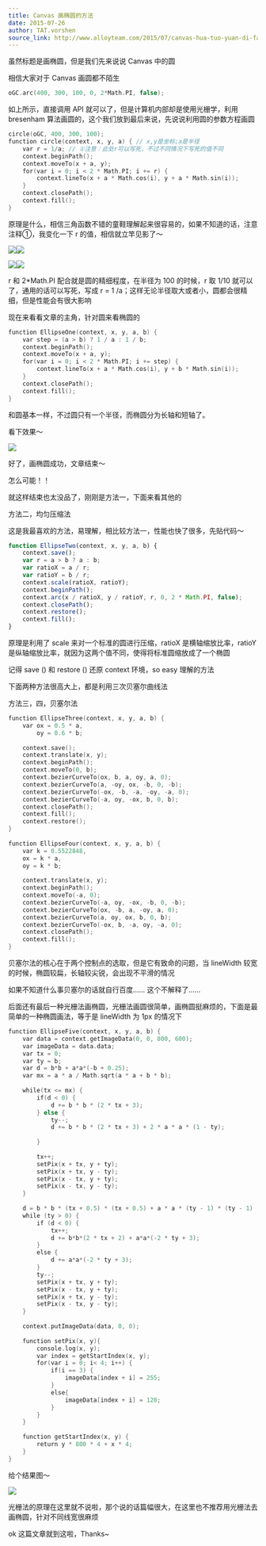 ```yaml
---
title: Canvas 画椭圆的方法
date: 2015-07-26
author: TAT.vorshen
source_link: http://www.alloyteam.com/2015/07/canvas-hua-tuo-yuan-di-fang-fa/
---
```


虽然标题是画椭圆，但是我们先来说说 Canvas 中的圆

相信大家对于 Canvas 画圆都不陌生

```c
oGC.arc(400, 300, 100, 0, 2*Math.PI, false);
```

如上所示，直接调用 API 就可以了，但是计算机内部却是使用光栅学，利用 bresenham 算法画圆的，这个我们放到最后来说，先说说利用圆的参数方程画圆

```c
circle(oGC, 400, 300, 100);
function circle(context, x, y, a) { // x,y是坐标;a是半径
    var r = 1/a; // ①注意：此处r可以写死，不过不同情况下写死的值不同
    context.beginPath();
    context.moveTo(x + a, y);
    for(var i = 0; i < 2 * Math.PI; i += r) {
        context.lineTo(x + a * Math.cos(i), y + a * Math.sin(i));
    }
    context.closePath();
    context.fill();
}
```

原理是什么，相信三角函数不错的童鞋理解起来很容易的，如果不知道的话，注意注释①，我变化一下 r 的值，相信就立竿见影了～

![](http://www.alloyteam.com/wp-content/uploads/2015/07/1.png)![](http://www.alloyteam.com/wp-content/uploads/2015/07/2.png)

![](http://www.alloyteam.com/wp-content/uploads/2015/07/3.png)![](http://www.alloyteam.com/wp-content/uploads/2015/07/43.png)

r 和 2\*Math.PI 配合就是圆的精细程度，在半径为 100 的时候，r 取 1/10 就可以了，通用的话可以写死，写成 r = 1 /a；这样无论半径取大或者小，圆都会很精细，但是性能会有很大影响

现在来看看文章的主角，针对圆来看椭圆的

```c
function EllipseOne(context, x, y, a, b) {
    var step = (a > b) ? 1 / a : 1 / b;
    context.beginPath();
    context.moveTo(x + a, y);
    for(var i = 0; i < 2 * Math.PI; i += step) {
        context.lineTo(x + a * Math.cos(i), y + b * Math.sin(i));
    }
    context.closePath();
    context.fill();
}
```

和圆基本一样，不过圆只有一个半径，而椭圆分为长轴和短轴了。

看下效果～

![](http://www.alloyteam.com/wp-content/uploads/2015/07/51.png)

好了，画椭圆成功，文章结束～

怎么可能！！

就这样结束也太没品了，刚刚是方法一，下面来看其他的

方法二，均匀压缩法

这是我最喜欢的方法，易理解，相比较方法一，性能也快了很多，先贴代码～

```javascript
function EllipseTwo(context, x, y, a, b) {
    context.save();
    var r = a > b ? a : b;
    var ratioX = a / r;
    var ratioY = b / r;
    context.scale(ratioX, ratioY);
    context.beginPath();
    context.arc(x / ratioX, y / ratioY, r, 0, 2 * Math.PI, false);
    context.closePath();
    context.restore();
    context.fill();
}
```

原理是利用了 scale 来对一个标准的圆进行压缩，ratioX 是横轴缩放比率，ratioY 是纵轴缩放比率，就因为这两个值不同，使得将标准圆缩放成了一个椭圆

记得 save () 和 restore () 还原 context 环境，so easy 理解的方法

下面两种方法很高大上，都是利用三次贝塞尔曲线法

方法三，四，贝塞尔法

```c
function EllipseThree(context, x, y, a, b) {
    var ox = 0.5 * a,
        oy = 0.6 * b;
 
    context.save();
    context.translate(x, y);
    context.beginPath();
    context.moveTo(0, b);
    context.bezierCurveTo(ox, b, a, oy, a, 0);
    context.bezierCurveTo(a, -oy, ox, -b, 0, -b);
    context.bezierCurveTo(-ox, -b, -a, -oy, -a, 0);
    context.bezierCurveTo(-a, oy, -ox, b, 0, b);
    context.closePath();
    context.fill();
    context.restore();
}
 
function EllipseFour(context, x, y, a, b) {
    var k = 0.5522848,
    ox = k * a,
    oy = k * b;
 
    context.translate(x, y);
    context.beginPath();
    context.moveTo(-a, 0);
    context.bezierCurveTo(-a, oy, -ox, -b, 0, -b);
    context.bezierCurveTo(ox, -b, a, -oy, a, 0);
    context.bezierCurveTo(a, oy, ox, b, 0, b);
    context.bezierCurveTo(-ox, b, -a, oy, -a, 0);
    context.closePath();
    context.fill();
}
```

贝塞尔法的核心在于两个控制点的选取，但是它有致命的问题，当 lineWidth 较宽的时候，椭圆较扁，长轴较尖锐，会出现不平滑的情况

如果不知道什么事贝塞尔的话就自行百度…… 这个不解释了……

后面还有最后一种光栅法画椭圆，光栅法画圆很简单，画椭圆挺麻烦的，下面是最简单的一种椭圆画法，等于是 lineWidth 为 1px 的情况下

```c
function EllipseFive(context, x, y, a, b) {
    var data = context.getImageData(0, 0, 800, 600);
    var imageData = data.data;
    var tx = 0;
    var ty = b;
    var d = b*b + a*a*(-b + 0.25);
    var mx = a * a / Math.sqrt(a * a + b * b);
 
    while(tx <= mx) {
        if(d < 0) {
            d += b * b * (2 * tx + 3);
        } else {
            ty--;
            d += b * b * (2 * tx + 3) + 2 * a * a * (1 - ty);
            
        }
 
        tx++;
        setPix(x + tx, y + ty);
        setPix(x + tx, y - ty);
        setPix(x - tx, y + ty);
        setPix(x - tx, y - ty);
    }
 
    d = b * b * (tx + 0.5) * (tx + 0.5) + a * a * (ty - 1) * (ty - 1) - a * a * b * b;
    while (ty > 0) {
        if (d < 0) {
            tx++;
            d += b*b*(2 * tx + 2) + a*a*(-2 * ty + 3);
        }
        else {
            d += a*a*(-2 * ty + 3);
        }
        ty--;
        setPix(x + tx, y + ty);
        setPix(x - tx, y + ty);
        setPix(x + tx, y - ty);
        setPix(x - tx, y - ty);
    }
 
    context.putImageData(data, 0, 0);
 
    function setPix(x, y){
        console.log(x, y);
        var index = getStartIndex(x, y);
        for(var i = 0; i< 4; i++) {
            if(i == 3) {
                imageData[index + i] = 255;
            }
            else{
                imageData[index + i] = 128;
            }
        }
    }
 
    function getStartIndex(x, y) {
        return y * 800 * 4 + x * 4;
    }
}
```

给个结果图～

![](http://www.alloyteam.com/wp-content/uploads/2015/07/61.png)

光栅法的原理在这里就不说啦，那个说的话篇幅很大，在这里也不推荐用光栅法去画椭圆，针对不同线宽很麻烦

ok 这篇文章就到这啦，Thanks~